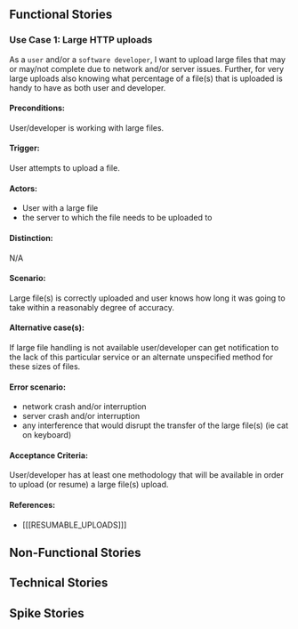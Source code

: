 ## Functional Stories

### Use Case 1: Large HTTP uploads

As a `user` and/or a `software developer`,
I want to upload large files that may or may/not complete due to network and/or server issues.  Further, for very large uploads also knowing what percentage of a file(s) that is uploaded is handy to have as both user and developer.

#### Preconditions:

User/developer is working with large files.

#### Trigger:

User attempts to upload a file.

#### Actors:

 - User with a large file
 - the server to which the file needs to be uploaded to

#### Distinction:

N/A

#### Scenario:

Large file(s) is correctly uploaded and user knows how long it was going to take within a reasonably degree of accuracy.

#### Alternative case(s):

If large file handling is not available user/developer can get notification to the lack of this particular service or an alternate unspecified method for these sizes of files.

#### Error scenario:

 - network crash and/or interruption
 - server crash and/or interruption
 - any interference that would disrupt the transfer of the large file(s) (ie cat on keyboard)
 
#### Acceptance Criteria:

User/developer has at least one methodology that will be available in order to upload (or resume) a large file(s) upload.

#### References:

- [[[RESUMABLE_UPLOADS]]]


## Non-Functional Stories

## Technical Stories

## Spike Stories

